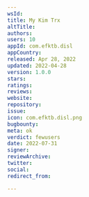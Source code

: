 ```yaml
---
wsId: 
title: My Kim Trx
altTitle: 
authors: 
users: 10
appId: com.efktb.disl
appCountry: 
released: Apr 28, 2022
updated: 2022-04-28
version: 1.0.0
stars: 
ratings: 
reviews: 
website: 
repository: 
issue: 
icon: com.efktb.disl.png
bugbounty: 
meta: ok
verdict: fewusers
date: 2022-07-31
signer: 
reviewArchive: 
twitter: 
social: 
redirect_from: 

---
```


